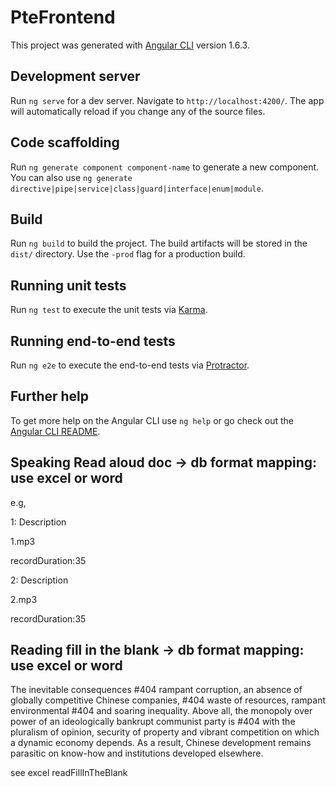 # PteFrontend

This project was generated with [Angular CLI](https://github.com/angular/angular-cli) version 1.6.3.

## Development server

Run `ng serve` for a dev server. Navigate to `http://localhost:4200/`. The app will automatically reload if you change any of the source files.

## Code scaffolding

Run `ng generate component component-name` to generate a new component. You can also use `ng generate directive|pipe|service|class|guard|interface|enum|module`.

## Build

Run `ng build` to build the project. The build artifacts will be stored in the `dist/` directory. Use the `-prod` flag for a production build.

## Running unit tests

Run `ng test` to execute the unit tests via [Karma](https://karma-runner.github.io).

## Running end-to-end tests

Run `ng e2e` to execute the end-to-end tests via [Protractor](http://www.protractortest.org/).

## Further help

To get more help on the Angular CLI use `ng help` or go check out the [Angular CLI README](https://github.com/angular/angular-cli/blob/master/README.md).



## Speaking Read aloud doc -> db format mapping: use excel or word

e.g,

1: Description

  1.mp3
  
  recordDuration:35


2: Description

   2.mp3
   
   recordDuration:35
   
   
## Reading fill in the blank -> db format mapping: use excel or word

The inevitable consequences  #404 
rampant corruption, an absence of globally 
competitive Chinese companies,  #404 
waste of resources, rampant environmental  #404 
and soaring inequality. Above all, the monopoly 
over power of an ideologically bankrupt communist 
party is  #404 with the pluralism of opinion, security of 
property and vibrant competition on which a dynamic economy 
depends. As a result, Chinese development remains parasitic on 
know-how and institutions developed elsewhere.

see excel readFillInTheBlank

